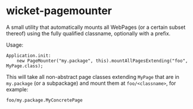 # wicket-pagemounter

A small utility that automatically mounts all WebPages (or a certain subset thereof) using the fully qualified classname, optionally with a prefix.

Usage:

    Application.init:
        new PageMounter("my.package", this).mountAllPagesExtending("foo", MyPage.class);
        
This will take all non-abstract page classes extending `MyPage` that are in `my.package` (or a subpackage) and mount them at `foo/<classname>`, for example:

    foo/my.package.MyConcretePage

